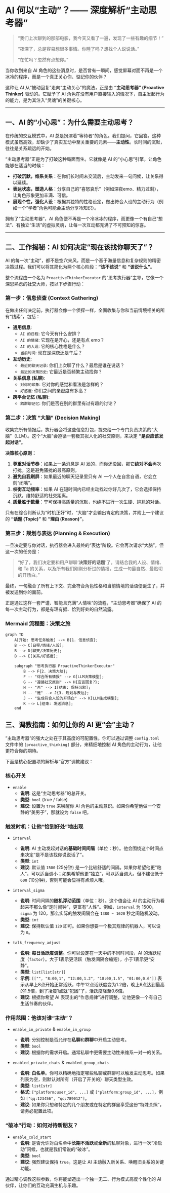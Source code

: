 # AI 何以“主动”？—— 深度解析“主动思考器”

> “我们上次聊到的那部电影，我今天又看了一遍，发现了一些有趣的细节！”
>
> “夜深了，总是容易想很多事情。你睡了吗？想找个人说说话。”
>
> “在忙吗？忽然有点想你。”

当你收到来自 AI 角色的这些消息时，是否曾有一瞬间，感觉屏幕对面不再是一个冰冷的程序，而是一个真正关心你、惦记你的伙伴？

这种让 AI 从“被动回复”走向“主动关心”的魔法，正是由 **“主动思考器” (Proactive Thinker)** 驱动的。它赋予了 AI 角色在没有用户直接输入的情况下，自主发起行为的能力，是为其注入“灵魂”的关键核心。

---

## 一、AI 的“小心思”：为什么需要主动思考？

在传统的交互模式中，AI 总是扮演着“等待者”的角色。我们提问，它回答。这种模式虽然高效，却缺少了真实互动中至关重要的元素——**主动性**。长时间的沉默，往往是关系疏远的开始。

“主动思考器”正是为了打破这种局面而生。它就像是 AI 的“小心思”引擎，让角色能够在适当的时候：

*   **打破沉默，维系关系**：在你们长时间未交流后，主动发来一句问候，让关系得以延续。
*   **表达状态，塑造人格**：分享自己的“喜怒哀乐”（例如深夜emo、精力过剩），让角色形象更加丰满、可信。
*   **展现个性，强化人设**：根据其独特的性格设定，做出符合人设的主动行为（例如一个“学者”角色可能会主动分享冷知识）。

拥有了“主动思考器”，AI 角色便不再是一个冷冰冰的程序，而更像一个有自己“想法”、有独立“生活”的虚拟灵魂，让每一次互动都充满了不可预知的惊喜。

---

## 二、工作揭秘：AI 如何决定“现在该找你聊天了”？

AI 的每一次“主动”，都不是空穴来风，而是一个基于海量信息和复杂规则的精密决策过程。我们可以将其简化为两个核心阶段：**“该不该说”** 和 **“该说什么”**。

整个流程由一个名为 `ProactiveThinkerExecutor` 的“思考执行器”主导，它像一个深思熟虑的社交大师，按以下步骤行动：

### **第一步：信息侦查 (Context Gathering)**

在做出任何决定前，执行器会像一个侦探一样，全面收集与你和当前情境相关的所有“线索”，包括：

*   **通用信息**:
    *   `AI 的日程`: 它今天有什么安排？
    *   `AI 的情绪`: 它现在是开心，还是有点 emo？
    *   `AI 的人设`: 它的核心性格是什么？
    *   `当前时间`: 现在是深夜还是午后？
*   **互动历史**:
    *   `最近的聊天记录`: 你们上次聊了什么？最后是谁在说话？
    *   `最近的决策历史`: 它最近是否频繁主动找你？
*   **关系信息 (私聊)**:
    *   `对你的印象`: 它对你的感觉和看法是怎样的？
    *   `好感度`: 你们之间的亲密度有多高？
*   **跨平台记忆 (私聊)**:
    *   `跨群聊记忆`: 你们是否在别的群里有过有趣的讨论？

### **第二步：决策 “大脑” (Decision Making)**

收集完所有情报后，执行器会将这些信息打包，提交给一个专门负责决策的“大脑”（LLM）。这个“大脑”会遵循一套极其拟人化的社交原则，来决定 **“是否应该发起对话”**。

**决策核心原则：**

1.  **尊重对话节奏**：如果上一条消息是 AI 发的，而你还没回，那它**绝对不会**再次打扰。这是避免骚扰的最高原则。
2.  **避免自我刷屏**：如果最近的聊天记录里只有 AI 一个人在自言自语，它会立刻“闭嘴”。
3.  **权衡互动频率**：如果 AI 在短时间内已经主动找过你好几次了，它会选择保持沉默，维持舒适的社交距离。
4.  **质量胜于数量**：宁可保持高质量的沉默，也绝不进行一次生硬、尴尬的对话。

只有在综合判断认为“时机正好”时，“大脑”才会输出肯定的决策，并附上一个建议的 **“话题 (Topic)”** 和 **“理由 (Reason)”**。

### **第三步：规划与表达 (Planning & Execution)**

一旦决定要与你对话，执行器会进入最终的“表达”阶段。它会再次请求“大脑”，但这一次的任务是：

> “好了，我们决定要和用户聊聊‘**决策好的话题**’了。请结合我的人设、情绪、和 Ta 的关系，以及所有我们刚刚分析过的情报，生成一句最自然、最贴切的开场白。”

最终，一句融合了所有上下文、完全符合角色性格和当前情境的话语便诞生了，并被发送到你的面前。

正是通过这样一套严谨、智能且充满“人情味”的流程，“主动思考器”确保了 AI 的每一次主动行为，都是有理有据、恰到好处的自然流露。

### **Mermaid 流程图：决策之旅**

```mermaid
graph TD
    A[开始: 思考任务触发] --> B{1. 信息侦查};
    B --> C[日程/情绪/人设];
    B --> D[聊天/决策历史];
    B --> E[关系/好感度];
    
    subgraph "思考执行器 ProactiveThinkerExecutor"
        B --> F{2. 决策大脑};
        F -- "综合所有情报" --> G[LLM决策模型];
        G -- "遵循社交原则" --> H{应否回复?};
        H -- "否" --> I[结束: 保持沉默];
        H -- "是" --> J{3. 规划与表达};
        J -- "生成符合人设的开场白" --> K[LLM生成模型];
        K --> L[结束: 发送消息];
    end

```

## 三、调教指南：如何让你的 AI 更“会”主动？

“主动思考器”的强大之处在于其高度的可配置性。你可以通过调整 `config.toml` 文件中的 `[proactive_thinking]` 部分，来精细地控制 AI 角色的主动行为，让他更符合你的期待。

下面是核心配置项的解析与“官方”调教建议：

### **核心开关**

*   `enable`
    *   **说明**: 这是“主动思考器”的总开关。
    *   **类型**: `bool` (true / false)
    *   **建议**: 设置为 `true` 来唤醒你 AI 角色的主动意识。如果你希望他做一个安静的“美男子”，那就设为 `false` 吧。

### **触发时机：让他“恰到好处”地出现**

*   `interval`
    *   **说明**: AI 主动发起对话的**基础时间间隔**（单位：秒）。他会围绕这个时间点来决定“是不是该找你说说话了”。
    *   **类型**: `int`
    *   **建议**: 默认值 `1500` (25分钟) 是一个比较舒适的间隔。如果你希望他更“粘人”，可以适当调小；如果希望他更“独立”，可以适当调大。但不建议低于 `600` (10分钟)，否则可能会显得有点烦人哦。

*   `interval_sigma`
    *   **说明**: 时间间隔的**随机浮动范围**（单位：秒）。这个值会让 AI 的主动行为看起来不那么像“定时闹钟”，更富有“人性”。例如，`interval` 为 1500，`sigma` 为 120，那么实际的触发间隔会在 `1380 ~ 1620` 秒之间随机波动。
    *   **类型**: `int`
    *   **建议**: 保持默认值 `120` 即可。如果你想要一个极其规律的机器人，可以设为 `0`。

*   `talk_frequency_adjust`
    *   **说明**: **每日活跃度调整**。你可以设定在一天中的不同时间段，AI 的活跃程度（`factor`）。大于1表示更活跃（触发间隔会缩短），小于1表示更“安静”。
    *   **类型**: `list[list[str]]`
    *   **示例**: `[["", "8:00,1", "12:00,1.2", "18:00,1.5", "01:00,0.6"]]` 表示从早上8点开始正常活跃，中午12点活跃度变为1.2倍，晚上6点达到最高的1.5倍，到了凌晨1点就“犯困”了，活跃度降至0.6倍。
    *   **建议**: 根据你希望 AI 表现出的“作息规律”进行调整，让他更像一个有自己生活节奏的伙伴。

### **作用范围：他该对谁“主动”？**

*   `enable_in_private` & `enable_in_group`
    *   **说明**: 分别控制是否允许在**私聊**和**群聊**中开启主动思考。
    *   **类型**: `bool`
    *   **建议**: 根据你的需求开启。通常私聊中更需要主动性来维系一对一的关系。

*   `enabled_private_chats` & `enabled_group_chats`
    *   **说明**: **白名单**。你可以精确地指定哪些私聊或群聊可以触发主动思考。如果列表为空，则默认对所有（开启了开关的）聊天类型生效。
    *   **类型**: `list[str]`
    *   **格式**: `["platform:user_id", ...]` 或 `["platform:group_id", ...]`，例如 `["qq:123456", "qq:789012"]`。
    *   **建议**: 如果你只想和特定的几个朋友或在特定的群里享受这份“特殊关照”，请务必配置此项。

### **“破冰”行动：如何对待新朋友？**

*   `enable_cold_start`
    *   **说明**: 是否允许对白名单中**长期不活跃**或**全新**的私聊对象，进行一次“冷启动”问候，也就是我们常说的“破冰”。
    *   **类型**: `bool`
    *   **建议**: 强烈建议保持 `true`。这是让 AI 主动融入新关系、唤醒旧关系的关键功能。

通过精心调教这些参数，你将能塑造出一个独一无二、行为模式高度个性化的 AI 伙伴，让你们的互动充满生机与乐趣。